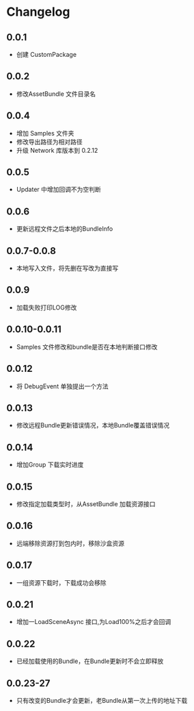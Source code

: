 # Changelog

## 0.0.1
- 创建 CustomPackage

## 0.0.2
- 修改AssetBundle 文件目录名

## 0.0.4
- 增加 Samples 文件夹
- 修改导出路径为相对路径
- 升级 Network 库版本到 0.2.12

## 0.0.5
- Updater 中增加回调不为空判断

## 0.0.6
- 更新远程文件之后本地的BundleInfo

## 0.0.7-0.0.8
- 本地写入文件，将先删在写改为直接写

## 0.0.9
- 加载失败打印LOG修改

## 0.0.10-0.0.11
- Samples 文件修改和bundle是否在本地判断接口修改

## 0.0.12
- 将 DebugEvent 单独提出一个方法

## 0.0.13
- 修改远程Bundle更新错误情况，本地Bundle覆盖错误情况

## 0.0.14
- 增加Group 下载实时进度

## 0.0.15
- 修改指定加载类型时，从AssetBundle 加载资源接口

## 0.0.16
- 远端移除资源打到包内时，移除沙盒资源

## 0.0.17
- 一组资源下载时，下载成功会移除

## 0.0.21
- 增加一LoadSceneAsync 接口,为Load100%之后才会回调

## 0.0.22
- 已经加载使用的Bundle，在Bundle更新时不会立即释放

## 0.0.23-27
- 只有改变的Bundle才会更新，老Bundle从第一次上传的地址下载